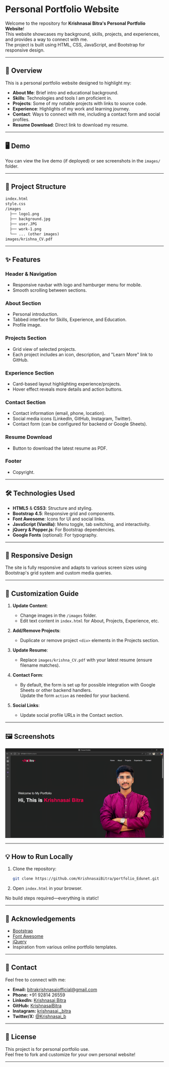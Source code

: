 # Personal Portfolio Website

Welcome to the repository for **Krishnasai Bitra's Personal Portfolio Website**!  
This website showcases my background, skills, projects, and experiences, and provides a way to connect with me.  
The project is built using HTML, CSS, JavaScript, and Bootstrap for responsive design.

---

## 🚀 Overview

This is a personal portfolio website designed to highlight my:

- **About Me**: Brief intro and educational background.
- **Skills**: Technologies and tools I am proficient in.
- **Projects**: Some of my notable projects with links to source code.
- **Experience**: Highlights of my work and learning journey.
- **Contact**: Ways to connect with me, including a contact form and social profiles.
- **Resume Download**: Direct link to download my resume.

---

## 🖥️ Demo

You can view the live demo (if deployed) or see screenshots in the `images/` folder.

---

## 📂 Project Structure

```
index.html
style.css
/images
  ├── logo1.png
  ├── background.jpg
  ├── user.JPG
  ├── work-1.png
  └── ... (other images)
images/krishna_CV.pdf
```

---

## ✨ Features

### Header & Navigation
- Responsive navbar with logo and hamburger menu for mobile.
- Smooth scrolling between sections.

### About Section
- Personal introduction.
- Tabbed interface for Skills, Experience, and Education.
- Profile image.

### Projects Section
- Grid view of selected projects.
- Each project includes an icon, description, and "Learn More" link to GitHub.

### Experience Section
- Card-based layout highlighting experience/projects.
- Hover effect reveals more details and action buttons.

### Contact Section
- Contact information (email, phone, location).
- Social media icons (LinkedIn, GitHub, Instagram, Twitter).
- Contact form (can be configured for backend or Google Sheets).

### Resume Download
- Button to download the latest resume as PDF.

### Footer
- Copyright.

---

## 🛠️ Technologies Used

- **HTML5** & **CSS3**: Structure and styling.
- **Bootstrap 4.5**: Responsive grid and components.
- **Font Awesome**: Icons for UI and social links.
- **JavaScript (Vanilla)**: Menu toggle, tab switching, and interactivity.
- **jQuery & Popper.js**: For Bootstrap dependencies.
- **Google Fonts** (optional): For typography.

---

## 📱 Responsive Design

The site is fully responsive and adapts to various screen sizes using Bootstrap's grid system and custom media queries.

---

## 📝 Customization Guide

1. **Update Content**:
   - Change images in the `/images` folder.
   - Edit text content in `index.html` for About, Projects, Experience, etc.

2. **Add/Remove Projects**:
   - Duplicate or remove project `<div>` elements in the Projects section.

3. **Update Resume**:
   - Replace `images/krishna_CV.pdf` with your latest resume (ensure filename matches).

4. **Contact Form**:
   - By default, the form is set up for possible integration with Google Sheets or other backend handlers.  
     Update the form `action` as needed for your backend.

5. **Social Links**:
   - Update social profile URLs in the Contact section.

---

## 🖼️ Screenshots

![Portfolio Homepage Screenshot](images/Screenshot%202025-07-16%20140422.png)

---

## 💡 How to Run Locally

1. Clone the repository:
   ```bash
   git clone https://github.com/KrishnasaiBitra/portfolio_Edunet.git
   ```
2. Open `index.html` in your browser.

No build steps required—everything is static!

---

## 🙌 Acknowledgements

- [Bootstrap](https://getbootstrap.com/)
- [Font Awesome](https://fontawesome.com/)
- [jQuery](https://jquery.com/)
- Inspiration from various online portfolio templates.

---

## 📧 Contact

Feel free to connect with me:

- **Email:** bitrakrishnasaiofficial@gmail.com
- **Phone:** +91 92814 26559
- **LinkedIn:** [Krishnasai Bitra](https://www.linkedin.com/in/krishnasai-bitra/)
- **GitHub:** [KrishnasaiBitra](https://github.com/KrishnasaiBitra/)
- **Instagram:** [krishnasai._bitra](https://www.instagram.com/krishnasai._bitra/)
- **Twitter/X:** [@Krishnasai_b](https://x.com/Krishnasai_b)

---

## 📄 License

This project is for personal portfolio use.  
Feel free to fork and customize for your own personal website!

---
